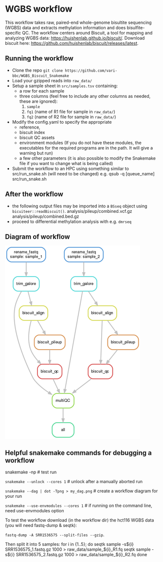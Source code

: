 # WGBS workflow

This workflow takes raw, paired-end whole-genome bisultite sequencing (WGBS) data and extracts methylation information and does bisulfite-specific QC.
The workflow centers around Biscuit, a tool for mapping and analyzing WGBS data: https://huishenlab.github.io/biscuit/. Download biscuit here: https://github.com/huishenlab/biscuit/releases/latest.

## Running the workflow
+ Clone the repo `git clone https://github.com/vari-bbc/WGBS_Biscuit_Snakemake`
+ Load your gzipped reads into `raw_data/`
+ Setup a sample sheet in `src/samples.tsv` containing:
	+ a row for each sample
	+ three columns (feel free to include any other columns as needed, these are ignored):
		1. `sample`
		2. `fq1` (name of R1 file for sample in `raw_data/`)
		3. `fq2` (name of R2 file for sample in `raw_data/`)
+ Modify the config.yaml to specify the appropriate 
	+ reference, 
	+ biscuit index
	+ biscuit QC assets
	+ environment modules (If you do not have these modules, the executables for the required programs are in the path. It will give a warning but run)
	+ a few other parameters (it is also possible to modify the Snakemake file if you want to change what is being called)
+ Submit the workflow to an HPC using something similar to src/run_snake.sh (will need to be changed)
		e.g. qsub -q [queue_name] src/run_snake.sh

## After the workflow
+ the following output files may be imported into a `BSseq` object using `bicuiteer::readBiscuit()`.
		analysis/pileup/combined.vcf.gz
		analysis/pileup/combined.bed.gz
+ proceed to differential methylation analysis with e.g. `dmrseq`

## Diagram of workflow
![workflow diagram](bin/DAG.png)

## Helpful snakemake commands for debugging a workflow

snakemake -np # test run

`snakemake --unlock --cores 1` # unlock after a manually aborted run

`snakemake --dag | dot -Tpng > my_dag.png` # create a workflow diagram for your run

`snakemake --use-envmodules --cores 1` # if running on the command line, need use-envmodules option

To test the workflow download (in the workflow dir) the hct116 WGBS data (you will need fastq-dump & seqtk): 

`fastq-dump -A SRR1536575 --split-files --gzip`. 

Then split it into 5 samples:
for i in {1..5}; do
   seqtk sample -s${i} SRR1536575_1.fastq.gz 1000 > raw_data/sample_${i}_R1.fq
   seqtk sample -s${i} SRR1536575_2.fastq.gz 1000 > raw_data/sample_${i}_R2.fq
done
